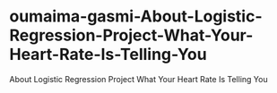 # oumaima-gasmi-About-Logistic-Regression-Project-What-Your-Heart-Rate-Is-Telling-You
About Logistic Regression Project What Your Heart Rate Is Telling You

